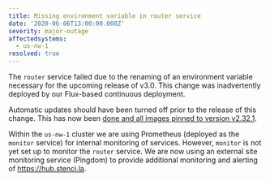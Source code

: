 ```yaml
---
title: Missing environment variable in router service
date: '2020-06-06T13:00:00.000Z'
severity: major-outage
affectedsystems:
  - us-nw-1
resolved: true
---
```


The `router` service failed due to the renaming of an environment variable necessary for the upcoming release of v3.0. This change was inadvertently deployed by our Flux-based continuous deployment. 

Automatic updates should have been turned off prior to the release of this change.
This has now been [done and all images pinned to version v2.32.1](https://github.com/stencila/gaia/commit/b700327c73e3043d7146f6f3048b005daff0f669).

Within the `us-nw-1` cluster we are using Prometheus (deployed as the `monitor` service) for internal monitoring of services. However, `monitor` is not yet set up to monitor the `router` service. We are now using an external site monitoring service (Pingdom) to provide additional monitoring and alerting of https://hub.stenci.la.
